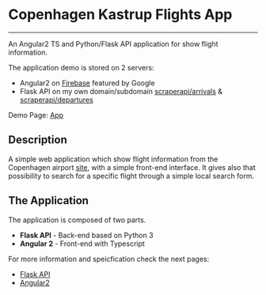 # Copenhagen Kastrup Flights App
---------
An Angular2 TS and Python/Flask API application for show flight information.

The application demo is stored on 2 servers:

* Angular2 on [Firebase](https://firebase.google.com/docs/hosting/) featured by Google
* Flask API on my own domain/subdomain [scraperapi/arrivals](https://scraperapi.jakublemiszewski.com/api/arrivals/) & [scraperapi/departures](https://scraperapi.jakublemiszewski.com/api/departures/)

Demo Page: [App](https://cph-flights-information.firebaseapp.com/)

## Description

A simple web application which show flight information from the Copenhagen airport [site](https://www.cph.dk/en/), with a simple front-end interface. It gives also that possibility to search for a specific flight through a simple local search form.

## The Application
The application is composed of two parts.

* **Flask API** - Back-end based on Python 3
* **Angular 2** - Front-end with Typescript

For more information and speicfication check the next pages:

* [Flask API](https://github.com/Jakub41/Flights-Scraper-CPH-Kastrup/tree/master/FlaskAPI-BackEnd)
* [Angular2](https://github.com/Jakub41/Flights-Scraper-CPH-Kastrup/tree/master/Angular2-FrontEnd)
